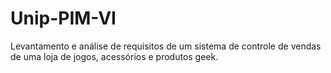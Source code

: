 # Unip-PIM-VI
 Levantamento e análise de requisitos de um sistema de controle de vendas de uma loja de jogos, acessórios e produtos geek.
